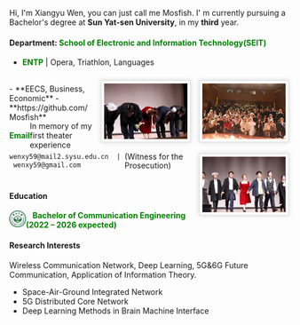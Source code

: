 Hi, I'm Xiangyu Wen, you can just call me Mosfish. I' m currently pursuing a Bachelor's degree at **Sun Yat-sen University**, in my **third** year.
#### Department: <span style="color: green;">**School of Electronic and Information Technology(SEIT)**</span>
- **<span style="color: green;">ENTP</span>** \| Opera, Triathlon, Languages
 <img src="./static/assets/img/onstage1.png"  align='Right' style='width:150px;height:100px border-radius:3px; box-shadow:rgba(0,0,0,0.15) 0 0 8px;background:#FBFBFB;border:1px solid #ddd;margin:10px auto;margin-left: 15px;padding:5px;'/>
<img src="./static/assets/img/stage.png"  align='Right' style='width:150px;height:100px border-radius:3px; box-shadow:rgba(0,0,0,0.15) 0 0 8px;background:#FBFBFB;border:1px solid #ddd;margin:10px auto;margin-left: 15px;padding:5px;'/>
<img src="./static/assets/img/onstage2.png"  align='Right' style='width:150px;height:100px border-radius:3px; box-shadow:rgba(0,0,0,0.15) 0 0 8px;background:#FBFBFB;border:1px solid #ddd;margin:10px auto;margin-left: 15px;padding:5px;'/><br>
- **EECS, Business, Economic**
- **https://github.com/Mosfish**<br>

<div style="line-height: 1.2;">  
  <div style="display: flex; justify-content: space-between; align-items: center; margin-bottom: 4px">
    <span style="color: green; font-weight: bold;">Email</span>
    <p style="margin: 0;">In memory of my first theater experience</p>
  </div>

  <div style="display: flex; justify-content: space-between; align-items: center;">
    <code style="line-height: 1.3">wenxy59@mail2.sysu.edu.cn &nbsp;| &nbsp;wenxy59@gmail.com</code>
    <p style="margin: 0;">(Witness for the Prosecution)</p>
  </div>
</div>
<br>

#### Education

<img src="./static/assets/img/sysu_logo.png" 
     alt="sysu" 
     align='left' width=30/>
<span style="color: green;"> $~~$ **Bachelor of Communication Engineering (2022 – 2026 expected)**</span>  <br>

#### Research Interests  
Wireless Communication Network, Deep Learning, 5G&6G Future Communication, Application of Information Theory.
- Space-Air-Ground Integrated Network
- 5G Distributed Core Network
- Deep Learning Methods in Brain Machine Interface
